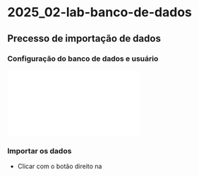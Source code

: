 # 2025_02-lab-banco-de-dados

## Precesso de importação de dados

### Configuração do banco de dados e usuário

![](scripts/00_database_config.sql)

### Importar os dados

-   Clicar com o botão direito na
